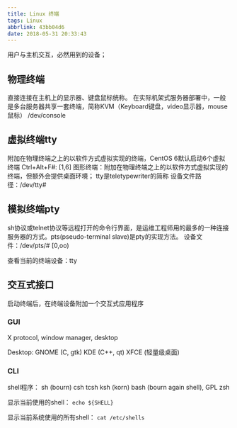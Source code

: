```yaml
---
title: Linux 终端
tags: Linux
abbrlink: 43bb04d6
date: 2018-05-31 20:33:43
---
```



用户与主机交互，必然用到的设备；

## 物理终端
直接连接在主机上的显示器、键盘鼠标统称。
在实际机架式服务器部署中，一般是多台服务器共享一套终端，简称KVM（Keyboard键盘，video显示器，mouse鼠标）
/dev/console


## 虚拟终端tty
附加在物理终端之上的以软件方式虚拟实现的终端，CentOS 6默认启动6个虚拟终端
Ctrl+Alt+F#: [1,6]
图形终端：附加在物理终端之上的以软件方式虚拟实现的终端，但额外会提供桌面环境；
tty是teletypewriter的简称
设备文件路径：/dev/tty#


## 模拟终端pty
sh协议或telnet协议等远程打开的命令行界面，是运维工程师用的最多的一种连接服务器的方式。pts(pseudo-terminal slave)是pty的实现方法。
设备文件：/dev/pts/#    [0,oo)

查看当前的终端设备：tty

<!--more-->

## 交互式接口
启动终端后，在终端设备附加一个交互式应用程序
### GUI
X protocol, window manager, desktop

Desktop:
    GNOME (C, gtk)
    KDE   (C++, qt)
    XFCE  (轻量级桌面)


### CLI
shell程序：
    sh (bourn)
    csh 
    tcsh
    ksh (korn)
    bash (bourn again shell), GPL
    zsh 

显示当前使用的shell：
`echo ${SHELL}`

显示当前系统使用的所有shell：
`cat /etc/shells`
